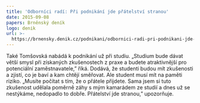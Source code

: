 ```yaml
---
title: 'Odborníci radí: Při podnikání jde přátelství stranou'
date: 2015-09-08
papers: Brněnský deník
logo: denik
url: >-
  https://brnensky.denik.cz/podnikani/odbornici-radi-pri-podnikani-jde-pratelstvi-stranou-20150909.html
---
```

Také Tomšovská nabádá k podnikání už při studiu. „Studium bude dávat větší smysl při získaných zkušenostech z praxe a budete atraktivnější pro potenciální zaměstnavatele,” říká. Dodává, že studenti budou mít zkušenosti a zjistí, co je baví a kam chtějí směřovat. Ale student musí mít na paměti riziko. „Musíte počítat s tím, že o přátele přijdete. Sama jsem si tuto zkušenost udělala poměrně záhy s mým kamarádem ze studií a dnes už se nestýkáme, nedopadlo to dobře. Přátelství jde stranou,” upozorňuje.
